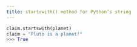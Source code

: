 ```yaml
---
title: startswith() method for Python’s string
---
```


```python
claim.startswith(planet)
claim = "Pluto is a planet!"
>>> True
```
